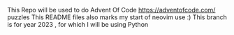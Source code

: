 This Repo will be used to do Advent Of Code https://adventofcode.com/  puzzles 
This README files also marks my start of neovim use :)
This branch is for year 2023 , for which I will be using Python
